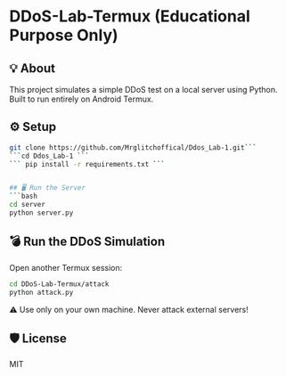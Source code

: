 # DDoS-Lab-Termux (Educational Purpose Only)

## 💡 About
This project simulates a simple DDoS test on a local server using Python. Built to run entirely on Android Termux.

## ⚙️ Setup
```bash
git clone https://github.com/Mrglitchoffical/Ddos_Lab-1.git```
```cd Ddos_Lab-1 ```
``` pip install -r requirements.txt ```


## 🖥️ Run the Server
```bash
cd server
python server.py
```

## 💣 Run the DDoS Simulation
Open another Termux session:
```bash
cd DDoS-Lab-Termux/attack
python attack.py
```

⚠️ Use only on your own machine. Never attack external servers!

## 🛡️ License
MIT
